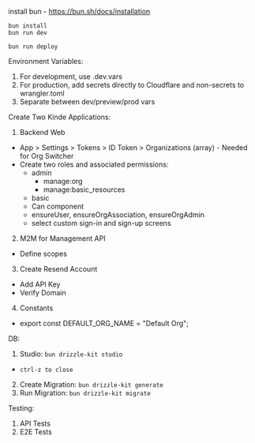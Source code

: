 install bun - https://bun.sh/docs/installation

```
bun install
bun run dev
```

```
bun run deploy
```

Environment Variables:

1. For development, use .dev.vars
2. For production, add secrets directly to Cloudflare and non-secrets to wrangler.toml
3. Separate between dev/preview/prod vars

Create Two Kinde Applications:

1. Backend Web

- App > Settings > Tokens > ID Token > Organizations (array) - Needed for Org Switcher
- Create two roles and associated permissions:
  - admin
    - manage:org
    - manage:basic_resources
  - basic
  - Can component
  - ensureUser, ensureOrgAssociation, ensureOrgAdmin
  - select custom sign-in and sign-up screens

2. M2M for Management API

- Define scopes

3. Create Resend Account

- Add API Key
- Verify Domain

4. Constants

- export const DEFAULT_ORG_NAME = "Default Org";

DB:

1. Studio: `bun drizzle-kit studio` 
  - `ctrl-z to close`
2. Create Migration: `bun drizzle-kit generate`
3. Run Migration: `bun drizzle-kit migrate`

Testing:

1. API Tests
2. E2E Tests
